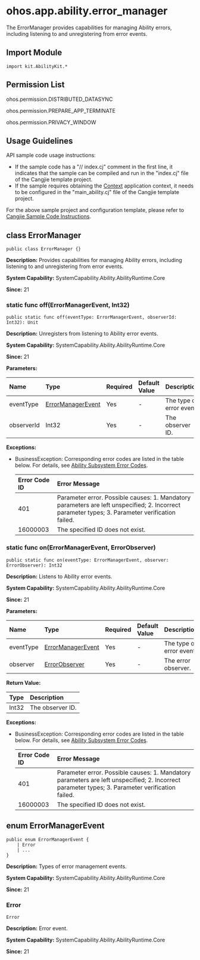 # ohos.app.ability.error_manager

The ErrorManager provides capabilities for managing Ability errors, including listening to and unregistering from error events.

## Import Module

```cangjie
import kit.AbilityKit.*
```

## Permission List

ohos.permission.DISTRIBUTED_DATASYNC

ohos.permission.PREPARE_APP_TERMINATE

ohos.permission.PRIVACY_WINDOW

## Usage Guidelines

API sample code usage instructions:

- If the sample code has a "// index.cj" comment in the first line, it indicates that the sample can be compiled and run in the "index.cj" file of the Cangjie template project.
- If the sample requires obtaining the [Context](./cj-apis-app-ability-ui_ability.md#class-context) application context, it needs to be configured in the "main_ability.cj" file of the Cangjie template project.

For the above sample project and configuration template, please refer to [Cangjie Sample Code Instructions](../../cj-development-intro.md#Cangjie-Sample-Code-Instructions).

## class ErrorManager

```cangjie
public class ErrorManager {}
```

**Description:** Provides capabilities for managing Ability errors, including listening to and unregistering from error events.

**System Capability:** SystemCapability.Ability.AbilityRuntime.Core

**Since:** 21

### static func off(ErrorManagerEvent, Int32)

```cangjie
public static func off(eventType: ErrorManagerEvent, observerId: Int32): Unit
```

**Description:** Unregisters from listening to Ability error events.

**System Capability:** SystemCapability.Ability.AbilityRuntime.Core

**Since:** 21

**Parameters:**

| Name | Type | Required | Default Value | Description |
| :--- | :--- | :--- | :--- | :--- |
| eventType | [ErrorManagerEvent](#enum-errormanagerevent) | Yes | - | The type of error event. |
| observerId | Int32 | Yes | - | The observer ID. |

**Exceptions:**

- BusinessException: Corresponding error codes are listed in the table below. For details, see [Ability Subsystem Error Codes](../../../source_en/errorcodes/cj-errorcode-ability.md).

  | Error Code ID | Error Message |
  | :---- | :--- |
  | 401 | Parameter error. Possible causes: 1. Mandatory parameters are left unspecified; 2. Incorrect parameter types; 3. Parameter verification failed. |
  | 16000003 | The specified ID does not exist. |

### static func on(ErrorManagerEvent, ErrorObserver)

```cangjie
public static func on(eventType: ErrorManagerEvent, observer: ErrorObserver): Int32
```

**Description:** Listens to Ability error events.

**System Capability:** SystemCapability.Ability.AbilityRuntime.Core

**Since:** 21

**Parameters:**

| Name | Type | Required | Default Value | Description |
| :--- | :--- | :--- | :--- | :--- |
| eventType | [ErrorManagerEvent](#enum-errormanagerevent) | Yes | - | The type of error event. |
| observer | [ErrorObserver](./cj-apis-application-error_observer.md#class-errorobserver) | Yes | - | The error observer. |

**Return Value:**

| Type | Description |
| :---- | :---- |
| Int32 | The observer ID. |

**Exceptions:**

- BusinessException: Corresponding error codes are listed in the table below. For details, see [Ability Subsystem Error Codes](../../../source_en/errorcodes/cj-errorcode-ability.md).

  | Error Code ID | Error Message |
  | :---- | :--- |
  | 401 | Parameter error. Possible causes: 1. Mandatory parameters are left unspecified; 2. Incorrect parameter types; 3. Parameter verification failed. |
  | 16000003 | The specified ID does not exist. |

## enum ErrorManagerEvent

```cangjie
public enum ErrorManagerEvent {
    | Error
    | ...
}
```

**Description:** Types of error management events.

**System Capability:** SystemCapability.Ability.AbilityRuntime.Core

**Since:** 21

### Error

```cangjie
Error
```

**Description:** Error event.

**System Capability:** SystemCapability.Ability.AbilityRuntime.Core

**Since:** 21